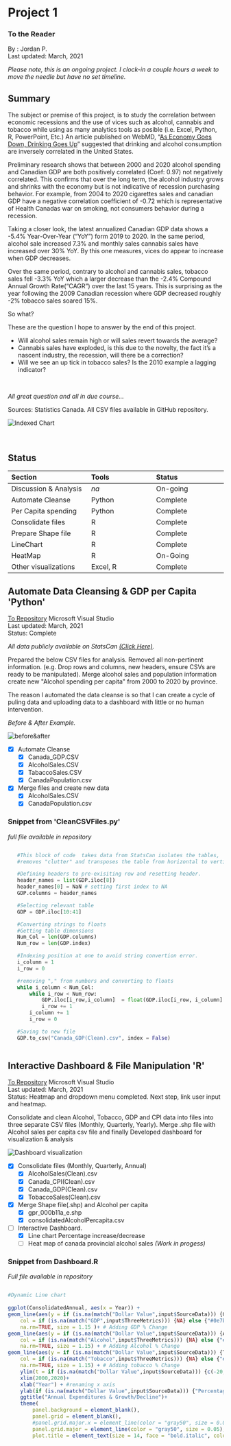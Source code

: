 # Project 1
### To the Reader 
By : Jordan P. <br />
Last updated: March, 2021 <br />

*Please note, this is an ongoing project. I  clock-in a couple hours a week to move the needle but have no set timeline.*<br />

## Summary 
The subject or premise of this project, is to study the correlation between economic recessions and the use of vices such as alcohol, cannabis and tobacco while using as many analytics tools as posible (i.e. Excel, Python, R, PowerPoint, Etc.) An article published on WebMD, “[As Economy Goes Down, Drinking Goes Up]( https://www.webmd.com/mental-health/addiction/news/20111013/as-economy-goes-down-drinking-goes-up)” suggested that drinking and alcohol consumption are inversely correlated in the United States. <br />

Preliminary research shows that between 2000 and 2020 alcohol spending and Canadian GDP are both positively correlated (Coef: 0.97) not negatively correlated. This confirms that over the long term, the alcohol industry grows and shrinks with the economy but is not indicative of recession purchasing behavior. For example, from 2004 to 2020 cigarettes sales and canadian GDP  have a negative correlation coefficient of -0.72 which is representative of Health Canadas war on smoking, not consumers behavior during a recession.<br />

Taking a closer look, the latest annualized Canadian GDP data shows a -5.4% Year-Over-Year (“YoY”) form 2019 to 2020. In the same period, alcohol sale increased 7.3% and monthly sales cannabis sales have increased over 30% YoY. By this one measures, vices do appear to increase when GDP decreases. <br />

Over the same period, contrary to alcohol and cannabis sales, tobacco sales fell -3.3% YoY which a larger decrease than the -2.4% Compound Annual Growth Rate(“CAGR”) over the last 15 years. This is surprising as the year following the 2009 Canadian recession where GDP decreased roughly -2% tobacco sales soared 15%. <br />

So what? <br />

These are the question I hope to answer by the end of this project.<br />
* Will alcohol sales remain high or will sales revert towards the average?
*	Cannabis sales have exploded, is this due to the novelty, the fact it’s a nascent industry, the recession, will there be a correction?
*	Will we see an up tick in tobacco sales? Is the 2010 example a lagging indicator? 
<br />

*All great question and all in due course...*
<br />

Sources: Statistics Canada. All CSV files available in GitHub repository.

![Indexed Chart](https://raw.githubusercontent.com/jporonovich/VicesAndEconomics/main/Pictures/LineChart_index.png?token=AFSI26HPZBA63GCGUSZ2UBTAKFMOE)

<br />

## Status


|**Section**<img width=200/>|**Tools**<img width=200/>|**Status**<img width=200/>|
|:-|:-|:-|
|Discussion & Analysis|*na*|On-going|
|Automate Cleanse|Python|Complete|
|Per Capita spending|Python|Complete|
|Consolidate files|R|Complete|
|Prepare Shape file|R|Complete|
|LineChart|R|Complete|
|HeatMap|R|On-Going|
|Other visualizations|Excel, R|Complete|


## Automate Data Cleansing & GDP per Capita **'Python'**
[To Repository](https://github.com/jporonovich/Pyhton_AutomateDataCleanse)
Microsoft Visual Studio <br />
Last updated: March, 2021 <br />
Status: Complete

*All data publicly available on StatsCan [(Click Here)](https://www150.statcan.gc.ca/n1//en/type/data?MM=1#tables).*

Prepared the below CSV files for analysis. Removed all non-pertinent information. (e.g. Drop rows and columns, new headers, ensure CSVs are ready to be manipulated). Merge alcohol sales and population information create new "Alcohol spending per capita" from 2000 to 2020 by province.


The reason I automated the data cleanse is so that I can create a cycle of puling data and uploading data to a dashboard with little or no human intervention.  

*Before & After Example.*

![before&after](https://raw.githubusercontent.com/jporonovich/Pyhton-Wrangling_DataCleanseAuto/main/Before%20%26%20After.PNG)

* [x] Automate Cleanse 
  * [x] Canada_GDP.CSV 
  * [x] AlcoholSales.CSV
  * [x] TabaccoSales.CSV
  * [x] CanadaPopulation.csv
* [x] Merge files and create new data 
  * [x] AlcoholSales.CSV
  * [x] CanadaPopulation.csv

### Snippet from 'CleanCSVFiles.py'
*full file available in repository*

 ```python 

    #This block of code  takes data from StatsCan isolates the tables, 
    #removes "clutter" and transposes the table from horizontal to vertical

    #Defining headers to pre-exisiting row and resetting header.   
    header_names = list(GDP.iloc[8])
    header_names[0] = NaN # setting first index to NA
    GDP.columns = header_names

    #Selecting relevant table
    GDP = GDP.iloc[10:41]

    #Converting strings to floats
    #Getting table dimensions
    Num_Col = len(GDP.columns)
    Num_row = len(GDP.index)

    #Indexing position at one to avoid string convertion error. 
    i_column = 1
    i_row = 0

    #removing "," from numbers and converting to floats
    while i_column < Num_Col:
        while i_row < Num_row:
            GDP.iloc[i_row,i_column]  = float(GDP.iloc[i_row, i_column].replace(",",""))
            i_row += 1
        i_column += 1
        i_row = 0

    #Saving to new file
    GDP.to_csv("Canada_GDP(Clean).csv", index = False)
   
 ```

## Interactive Dashboard & File Manipulation **'R'**
[To Repository](https://github.com/jporonovich/R.Shiny_InteractiveDashboard)
Microsoft Visual Studio <br />
Last updated: March, 2021 <br />
Status: Heatmap and dropdown menu completed. Next step, link user input and heatmap.


Consolidate and clean Alcohol, Tobacco, GDP and CPI data into files into three separate CSV files (Monthly, Quarterly, Yearly). Merge .shp file with Alcohol sales per capita csv file and finally Developed dashboard for visualization & analysis


![Dashboard visualization](https://raw.githubusercontent.com/jporonovich/R_-_DataWrangling_Dashboard-Shiny/main/Dashboard(Work-In%20Progress).PNG)


* [x] Consolidate files (Monthly, Quarterly, Annual) 
  * [x] AlcoholSales(Clean).csv
  * [x] Canada_CPI(Clean).csv
  * [x] Canada_GDP(Clean).csv
  * [x] TobaccoSales(Clean).csv

* [x] Merge Shape file(.shp) and Alcohol per capita  
  * [x] gpr_000b11a_e.shp
  * [x] consolidatedAlcoholPercapita.csv

* [ ] Interactive Dashboard.
  * [x] Line chart Percentage increase/decrease
  * [ ] Heat map of canada provincial alcohol sales _(Work in progess)_ 

### Snippet from Dashboard.R
*Full file available in repository*
 
``` r

#Dynamic Line chart
           
ggplot(ConsolidatedAnnual, aes(x = Year)) +
geom_line(aes(y = if (is.na(match("Dollar Value",input$SourceData))) {GDP.Prct.Chg} else {GDP}), 
    col = if (is.na(match("GDP",input$ThreeMetrics))) {NA} else {"#0e7bcf"}, 
    na.rm=TRUE, size = 1.15 )+ # Adding GDP % Change
geom_line(aes(y = if (is.na(match("Dollar Value",input$SourceData))) {Alcohol.Prct.Chg} else {Alcohol.Sales.CAD}),
    col = if (is.na(match("Alcohol",input$ThreeMetrics))) {NA} else {"#de9307"},
    na.rm=TRUE, size = 1.15) + # Adding Alcohol % Change
geom_line(aes(y = if (is.na(match("Dollar Value",input$SourceData))) {Tobacco.Prct.Chg} else {Tobacco.Sale.CAD}),
    col = if (is.na(match("Tobacco",input$ThreeMetrics))) {NA} else {"#08a65c"},
    na.rm=TRUE, size = 1.15) + # Adding tobacco % Change
    ylim(t = if (is.na(match("Dollar Value",input$SourceData))) {c(-20,20)} else {c(0,25000000)}) + #setting y range
    xlim(2000,2020)+
    xlab("Year") + #renaming x axis
    ylab(if (is.na(match("Dollar Value",input$SourceData))) {"Percentage Change(%)"} else {"Dollar Value CAD"})+ #renaming y axis
    ggtitle("Annual Expenditures & Growth/Decline")+
    theme(
        panel.background = element_blank(),
        panel.grid = element_blank(),
        #panel.grid.major.x = element_line(color = "gray50", size = 0.05),
        panel.grid.major = element_line(color = "gray50", size = 0.05),
        plot.title = element_text(size = 14, face = "bold.italic", color = "#0c73c2")

```
